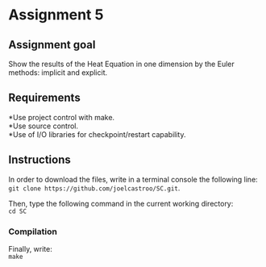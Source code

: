 # Assignment 5

## Assignment goal
Show the results of the Heat Equation in one dimension by the Euler methods: implicit and explicit.

## Requirements
*Use project control with make.  
*Use source control.  
*Use of I/O libraries for checkpoint/restart capability.  

## Instructions
In order to download the files, write in a terminal console the following line:  
```git clone https://github.com/joelcastroo/SC.git```. 

Then, type the following command in the current working directory:  
```cd SC``` 

### Compilation
Finally, write:  
```make```

